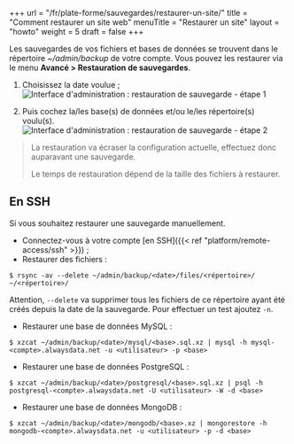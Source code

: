 +++
url = "/fr/plate-forme/sauvegardes/restaurer-un-site/"
title = "Comment restaurer un site web"
menuTitle = "Restaurer un site"
layout = "howto"
weight = 5
draft = false
+++

Les sauvegardes de vos fichiers et bases de données se trouvent dans le répertoire _~/admin/backup_ de votre compte. Vous pouvez les restaurer via le menu **Avancé > Restauration de sauvegardes**.

1. Choisissez la date voulue ;
![Interface d'administration : restauration de sauvegarde - étape 1](/en/platform/backups/admin_panel_restoration1_fr.png)

2. Puis cochez la/les base(s) de données et/ou le/les répertoire(s) voulu(s).
![Interface d'administration : restauration de sauvegarde - étape 2](/en/platform/backups/admin_panel_restoration2-site_fr.png)


> La restauration va écraser la configuration actuelle, effectuez donc auparavant une sauvegarde.
>
>Le temps de restauration dépend de la taille des fichiers à restaurer.


## En SSH

Si vous souhaitez restaurer une sauvegarde manuellement.

- Connectez-vous à votre compte [en SSH]({{< ref "platform/remote-access/ssh" >}}) ;
- Restaurer des fichiers :

```
$ rsync -av --delete ~/admin/backup/<date>/files/<répertoire>/ ~/<répertoire>/
```

Attention, `--delete` va supprimer tous les fichiers de ce répertoire ayant été créés depuis la date de la sauvegarde.
Pour effectuer un test ajoutez `-n`.


- Restaurer une base de données MySQL : 

```
$ xzcat ~/admin/backup/<date>/mysql/<base>.sql.xz | mysql -h mysql-<compte>.alwaysdata.net -u <utilisateur> -p <base>
```

- Restaurer une base de données PostgreSQL : 

```
$ xzcat ~/admin/backup/<date>/postgresql/<base>.sql.xz | psql -h postgresql-<compte>.alwaysdata.net -U <utilisateur> -W -d <base>
```

- Restaurer une base de données MongoDB :

```
$ xzcat ~/admin/backup/<date>/mongodb/<base>.xz | mongorestore -h mongodb-<compte>.alwaysdata.net -u <utilisateur> -p -d <base>
```

